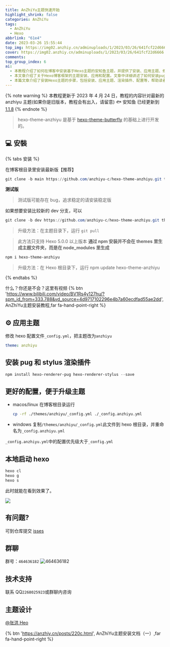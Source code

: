 ```yaml
---
title: AnZhiYu主题快速开始
highlight_shrink: false
categories: AnZhiYu
tags:
  - AnZhiYu
  - Hexo
abbrlink: "61e4"
date: 2023-03-26 15:55:44
top_img: https://img02.anzhiy.cn/adminuploads/1/2023/03/26/641fcf22d6666.jpg!topimg
cover: https://img02.anzhiy.cn/adminuploads/1/2023/03/26/641fcf22d6666.jpg!cover
comments:
top_group_index: 6
ai:
  - 本教程介绍了如何在博客中安装基于Hexo主题的安知鱼主题，并提供了安装、应用主题、修改配置文件、本地启动等详细步骤及技术支持方式。教程的内容针对最新的主题版本进行更新，如果你是旧版本教程会有出入，请注意。在安装过程中，需要安装pug和stylus渲染插件进行更好的配置，便于升级主题。如果遇到问题，可以提交群聊或者通过技术支持联系。主题设计由张洪完成。
  - 本文章介绍了关于Hexo博客框架的主题安装、应用和配置。文章中详细讲述了如何安装pug和stylus渲染插件以及更好地配置，便于升级主题。同时，也提供了本地启动Hexo的方法，并在最后为读者提供了技术支持的相关信息，以及专门针对最新主题的更新时间。
  - 本篇文章介绍了安装Hexo主题的步骤，包括安装、应用主题、渲染插件、配置等，帮助读者更好地升级主题。此外，还提供了《主题安装教程》视频教程，以及在遇到问题时可提交到仓库或群聊进行技术支持。本文的更新基于最新的主题版本进行，如果是旧版本则会有出入，请留意。主题设计者是张洪。
---
```


{% note warning %}
本教程更新于 2023 年 4 月 24 日，教程的内容针对最新的 anzhiyu 主题(如果你是旧版本，教程会有出入，请留意)
🐟 安知鱼 已经更新到 [1.1.8](https://github.com/anzhiyu-c/hexo-theme-anzhiyu/releases/tag/1.1.8)
{% endnote %}

> hexo-theme-anzhiyu 是基于 [hexo-theme-butterfly](https://butterfly.js.org/) 的基础上进行开发的。

## 💻 安裝

{% tabs 安装 %}

<!-- tab git安装(github) -->

在博客根目录里安装最新版【推荐】

```powershell
git clone -b main https://github.com/anzhiyu-c/hexo-theme-anzhiyu.git themes/anzhiyu
```

**测试版**

> 测试版可能存在 bug，追求稳定的请安装稳定版

如果想要安装比较新的 dev 分支，可以

```powershell
git clone -b dev https://github.com/anzhiyu-c/hexo-theme-anzhiyu.git themes/anzhiyu
```

> 升级方法：在主题目录下，运行 `git pull`

<!-- endtab -->

<!-- tab npm安装 -->

> 此方法只支持 Hexo 5.0.0 以上版本
> **通过 npm 安装并不会在 themes 里生成主题文件夹，而是在 node_modules 里生成**

```powershell
npm i hexo-theme-anzhiyu
```

> 升级方法：在 Hexo 根目录下，运行 npm update hexo-theme-anzhiyu

<!-- endtab -->

{% endtabs %}

什么？你还是不会？这里有视频 {% btn 'https://www.bilibili.com/video/BV1Rs4y127hu/?spm_id_from=333.788&vd_source=4d9717102296e4b7a60ecdfad55ae2dd', AnZhiYu主题安装教程,far fa-hand-point-right %}

## ⚙ 应用主题

修改 hexo 配置文件`_config.yml`，把主题改为`anzhiyu`

```yml
theme: anzhiyu
```

## 安装 pug 和 stylus 渲染插件

```powershell
npm install hexo-renderer-pug hexo-renderer-stylus --save
```

## 更好的配置，便于升级主题

- macos/linux
  在博客根目录运行

  ```bash
  cp -rf ./themes/anzhiyu/_config.yml ./_config.anzhiyu.yml
  ```

- windows
  复制`/themes/anzhiyu/_config.yml`此文件到 hexo 根目录，并重命名为`_config.anzhiyu.yml`

`_config.anzhiyu.yml`中的配置优先级大于`_config.yml`

## 本地启动 hexo

```bash
hexo cl
hexo g
hexo s
```

此时就能在看到效果了。

![](https://img02.anzhiy.cn/adminuploads/1/2023/03/31/642677a150e9d.png)

## 有问题?

可到仓库提交 [isses](https://github.com/anzhiyu-c/hexo-theme-anzhiyu/issues)

## 群聊

群号：`464636182`
![464636182](https://img02.anzhiy.cn/adminuploads/1/2023/04/14/6438b945e1834.webp)

## 技术支持

联系 QQ`2268025923`或群聊内咨询

## 主题设计

[@张洪 Heo](https://github.com/zhheo)

{% btn 'https://anzhiy.cn/posts/220c.html', AnZhiYu主题安装文档（一）,far fa-hand-point-right %}
